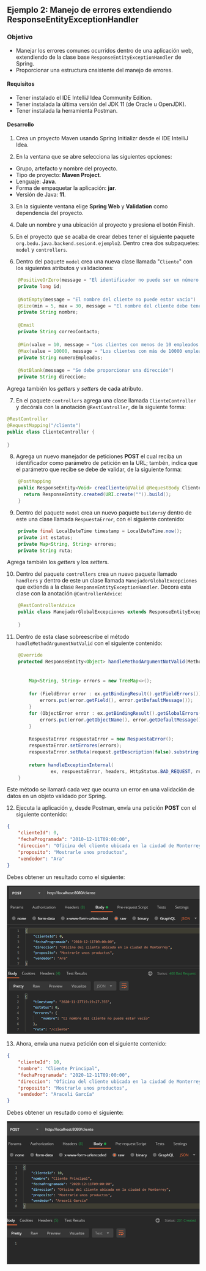 ## Ejemplo 2: Manejo de errores extendiendo ResponseEntityExceptionHandler 

### Objetivo
- Manejar los errores comunes ocurridos dentro de una aplicación web, extendiendo de la clase base `ResponseEntityExceptionHandler` de Spring.
- Proporcionar una estructura cnsistente del manejo de errores.

#### Requisitos
- Tener instalado el IDE IntelliJ Idea Community Edition.
- Tener instalada la última versión del JDK 11 (de Oracle u OpenJDK).
- Tener instalada la herramienta Postman.


#### Desarrollo

1. Crea un proyecto Maven usando Spring Initializr desde el IDE IntelliJ Idea.

2. En la ventana que se abre selecciona las siguientes opciones:
- Grupo, artefacto y nombre del proyecto.
- Tipo de proyecto: **Maven Project**.
- Lenguaje: **Java**.
- Forma de empaquetar la aplicación: **jar**.
- Versión de Java: **11**.

3. En la siguiente ventana elige **Spring Web** y **Validation** como dependencia del proyecto.

4. Dale un nombre y una ubicación al proyecto y presiona el botón Finish.

5. En el proyecto que se acaba de crear debes tener el siguiente paquete `org.bedu.java.backend.sesion4.ejemplo2`. Dentro crea dos subpaquetes: `model` y `controllers`.

6. Dentro del paquete `model` crea una nueva clase llamada "`Cliente`" con los siguientes atributos y validaciones:

```java
    @PositiveOrZero(message = "El identificador no puede ser un número negativo")
    private long id;

    @NotEmpty(message = "El nombre del cliente no puede estar vacío")
    @Size(min = 5, max = 30, message = "El nombre del cliente debe tener al menos 5 letras y ser menor a 30")
    private String nombre;

    @Email
    private String correoContacto;

    @Min(value = 10, message = "Los clientes con menos de 10 empleados no son válidos")
    @Max(value = 10000, message = "Los clientes con más de 10000 empleados no son válidos")
    private String numeroEmpleados;

    @NotBlank(message = "Se debe proporcionar una dirección")
    private String direccion;
```

Agrega también los *getter*s y *setter*s de cada atributo.

7. En el paquete `controllers` agrega una clase llamada `ClienteController` y decórala con la anotación `@RestController`, de la siguiente forma:

```java
@RestController
@RequestMapping("/cliente")
public class ClienteController {

}
```

8. Agrega un nuevo manejador de peticiones **POST** el cual reciba un identificador como parámetro de petición en la URL; tambén, indica que el parámetro que recibe se debe de validar, de la siguiente forma:

```java
    @PostMapping
    public ResponseEntity<Void> creaCliente(@Valid @RequestBody Cliente cliente){
      return ResponseEntity.created(URI.create("")).build();
    }
```

9. Dentro del paquete `model` crea un nuevo paquete `builders`y dentro de este una clase llamada `RespuestaError`, con el siguiente contenido:
```java
    private final LocalDateTime timestamp = LocalDateTime.now();
    private int estatus;
    private Map<String, String> errores;
    private String ruta;
```
Agrega también los *getter*s y los *setter*s.

10. Dentro del paquete `controllers` crea un nuevo paquete llamado `handlers` y dentro de este un clase llamada `ManejadorGlobalExcepciones` que extienda a la clase `ResponseEntityExceptionHandler`. Decora esta clase con la anotación `@ControllerAdvice`:

```java
    @RestControllerAdvice
    public class ManejadorGlobalExcepciones extends ResponseEntityExceptionHandler {
    
    }
```

11. Dentro de esta clase sobreescribe el método `handleMethodArgumentNotValid` con el siguiente contenido:

```java
    @Override
    protected ResponseEntity<Object> handleMethodArgumentNotValid(MethodArgumentNotValidException ex, HttpHeaders headers, HttpStatus status, WebRequest request) {


        Map<String, String> errors = new TreeMap<>();

        for (FieldError error : ex.getBindingResult().getFieldErrors()) {
            errors.put(error.getField(), error.getDefaultMessage());
        }
        for (ObjectError error : ex.getBindingResult().getGlobalErrors()) {
            errors.put(error.getObjectName(), error.getDefaultMessage());
        }

        RespuestaError respuestaError = new RespuestaError();
        respuestaError.setErrores(errors);
        respuestaError.setRuta(request.getDescription(false).substring(4));

        return handleExceptionInternal(
                ex, respuestaError, headers, HttpStatus.BAD_REQUEST, request);
    }
```

Este método se llamará cada vez que ocurra un error en una validación de datos en un objeto validado por Spring.


12. Ejecuta la aplicación y, desde Postman, envía una petición **POST** con el siguiente contenido:
```json
{
    "clienteId": 0,
    "fechaProgramada": "2010-12-11T09:00:00",
    "direccion": "Oficina del cliente ubicada en la ciudad de Monterrey",
    "proposito": "Mostrarle unos productos",
    "vendedor": "Ara"
}
```

Debes obtener un resultado como el siguiente:

![imagen](img/img_01.png)

13. Ahora, envía una nueva petición con el siguiente contenido:
```json
{
    "clienteId": 10,
    "nombre": "Cliente Principal",
    "fechaProgramada": "2020-12-11T09:00:00",
    "direccion": "Oficina del cliente ubicada en la ciudad de Monterrey",
    "proposito": "Mostrarle unos productos",
    "vendedor": "Araceli García"
}
```

Debes obtener un resutado como el siguiente:

![imagen](img/img_02.png)
